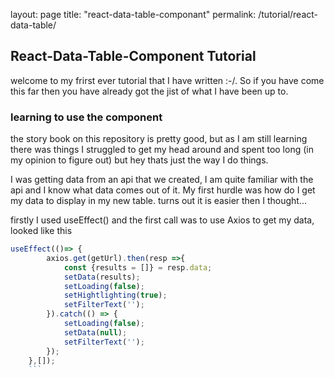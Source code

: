 layout: page
title: "react-data-table-componant"
permalink: /tutorial/react-data-table/

## React-Data-Table-Component Tutorial

welcome to my frirst ever tutorial that I have written :-/. So if you have come this far then you have already got the jist of what I have been up to.

### learning to use the component

the story book on this repository is pretty good, but as I am still learning there was things I struggled to get my head around and spent too long (in my opinion to figure out)
but hey thats just the way I do things.

I was getting data from an api that we created, I am quite familiar with the api and I know what data comes out of it. My first hurdle was how do I get my data to display in my new table.
turns out it is easier then I thought...

firstly I used useEffect() and the first call was to use Axios to get my data, looked like this

```javascript
useEffect(()=> {
        axios.get(getUrl).then(resp =>{
            const {results = []} = resp.data;
            setData(results);
            setLoading(false);
            setHightlighting(true);
            setFilterText('');
        }).catch(() => {
            setLoading(false);
            setData(null);
            setFilterText('');
        });
    },[]);
    ```
